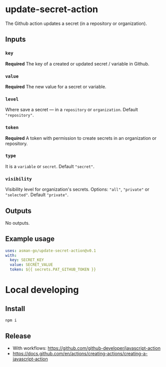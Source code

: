 # update-secret-action

The Github action updates a secret (in a repository or organization).

## Inputs

### `key`

**Required** The key of a created or updated secret / variable in Github. 

### `value`

**Required** The new value for a secret or variable.

### `level`

Where save a secret — in a `repository` or `organization`. Default `"repository"`.

### `token`

**Required** A token with permission to create secrets in an organization or repository.

### `type`

It is a `variable` or `secret`. Default `"secret"`.

### `visibility`

Visibility level for organization's secrets. Options: `"all"`, `"private"` or `"selected"`. Default `"private"`.

## Outputs

No outputs.

## Example usage

```yaml
uses: asman-go/update-secret-action@v0.1
with:
  key: SECRET_KEY
  value: SECRET_VALUE
  token: ${{ secrets.PAT_GITHUB_TOKEN }}
```

# Local developing

## Install

```
npm i
```

## Release

- With workflows: https://github.com/github-developer/javascript-action
- https://docs.github.com/en/actions/creating-actions/creating-a-javascript-action
